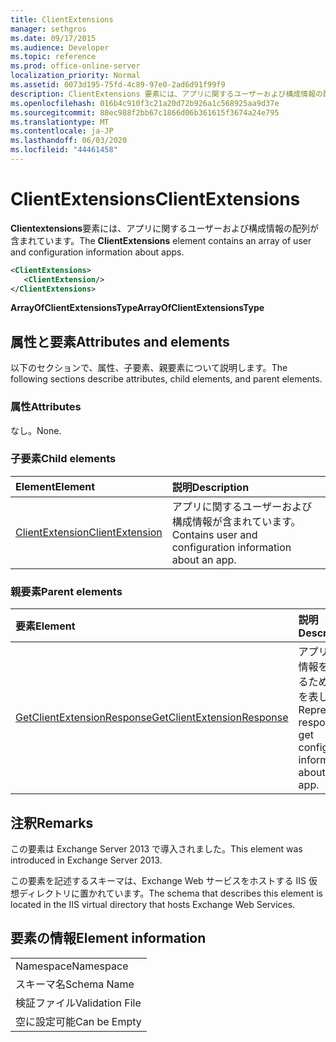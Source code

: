 ```yaml
---
title: ClientExtensions
manager: sethgros
ms.date: 09/17/2015
ms.audience: Developer
ms.topic: reference
ms.prod: office-online-server
localization_priority: Normal
ms.assetid: 0073d195-75fd-4c89-97e0-2ad6d91f99f9
description: ClientExtensions 要素には、アプリに関するユーザーおよび構成情報の配列が含まれています。
ms.openlocfilehash: 016b4c910f3c21a20d72b926a1c568925aa9d37e
ms.sourcegitcommit: 88ec988f2bb67c1866d06b361615f3674a24e795
ms.translationtype: MT
ms.contentlocale: ja-JP
ms.lasthandoff: 06/03/2020
ms.locfileid: "44461458"
---
```

# <a name="clientextensions"></a><span data-ttu-id="cd050-103">ClientExtensions</span><span class="sxs-lookup"><span data-stu-id="cd050-103">ClientExtensions</span></span>

<span data-ttu-id="cd050-104">**Clientextensions**要素には、アプリに関するユーザーおよび構成情報の配列が含まれています。</span><span class="sxs-lookup"><span data-stu-id="cd050-104">The **ClientExtensions** element contains an array of user and configuration information about apps.</span></span> 
  
```XML
<ClientExtensions>
   <ClientExtension/>
</ClientExtensions>
```

 <span data-ttu-id="cd050-105">**ArrayOfClientExtensionsType**</span><span class="sxs-lookup"><span data-stu-id="cd050-105">**ArrayOfClientExtensionsType**</span></span>
## <a name="attributes-and-elements"></a><span data-ttu-id="cd050-106">属性と要素</span><span class="sxs-lookup"><span data-stu-id="cd050-106">Attributes and elements</span></span>

<span data-ttu-id="cd050-107">以下のセクションで、属性、子要素、親要素について説明します。</span><span class="sxs-lookup"><span data-stu-id="cd050-107">The following sections describe attributes, child elements, and parent elements.</span></span>
  
### <a name="attributes"></a><span data-ttu-id="cd050-108">属性</span><span class="sxs-lookup"><span data-stu-id="cd050-108">Attributes</span></span>

<span data-ttu-id="cd050-109">なし。</span><span class="sxs-lookup"><span data-stu-id="cd050-109">None.</span></span>
  
### <a name="child-elements"></a><span data-ttu-id="cd050-110">子要素</span><span class="sxs-lookup"><span data-stu-id="cd050-110">Child elements</span></span>

|<span data-ttu-id="cd050-111">**Element**</span><span class="sxs-lookup"><span data-stu-id="cd050-111">**Element**</span></span>|<span data-ttu-id="cd050-112">**説明**</span><span class="sxs-lookup"><span data-stu-id="cd050-112">**Description**</span></span>|
|:-----|:-----|
|[<span data-ttu-id="cd050-113">ClientExtension</span><span class="sxs-lookup"><span data-stu-id="cd050-113">ClientExtension</span></span>](clientextension.md) <br/> |<span data-ttu-id="cd050-114">アプリに関するユーザーおよび構成情報が含まれています。</span><span class="sxs-lookup"><span data-stu-id="cd050-114">Contains user and configuration information about an app.</span></span>  <br/> |
   
### <a name="parent-elements"></a><span data-ttu-id="cd050-115">親要素</span><span class="sxs-lookup"><span data-stu-id="cd050-115">Parent elements</span></span>

|<span data-ttu-id="cd050-116">**要素**</span><span class="sxs-lookup"><span data-stu-id="cd050-116">**Element**</span></span>|<span data-ttu-id="cd050-117">**説明**</span><span class="sxs-lookup"><span data-stu-id="cd050-117">**Description**</span></span>|
|:-----|:-----|
|[<span data-ttu-id="cd050-118">GetClientExtensionResponse</span><span class="sxs-lookup"><span data-stu-id="cd050-118">GetClientExtensionResponse</span></span>](getclientextensionresponse.md) <br/> |<span data-ttu-id="cd050-119">アプリの構成情報を取得するための応答を表します。</span><span class="sxs-lookup"><span data-stu-id="cd050-119">Represents a response to get configuration information about an app.</span></span>  <br/> |
   
## <a name="remarks"></a><span data-ttu-id="cd050-120">注釈</span><span class="sxs-lookup"><span data-stu-id="cd050-120">Remarks</span></span>

<span data-ttu-id="cd050-121">この要素は Exchange Server 2013 で導入されました。</span><span class="sxs-lookup"><span data-stu-id="cd050-121">This element was introduced in Exchange Server 2013.</span></span>
  
<span data-ttu-id="cd050-122">この要素を記述するスキーマは、Exchange Web サービスをホストする IIS 仮想ディレクトリに置かれています。</span><span class="sxs-lookup"><span data-stu-id="cd050-122">The schema that describes this element is located in the IIS virtual directory that hosts Exchange Web Services.</span></span>
  
## <a name="element-information"></a><span data-ttu-id="cd050-123">要素の情報</span><span class="sxs-lookup"><span data-stu-id="cd050-123">Element information</span></span>

||
|:-----|
|<span data-ttu-id="cd050-124">Namespace</span><span class="sxs-lookup"><span data-stu-id="cd050-124">Namespace</span></span>  <br/> |
|<span data-ttu-id="cd050-125">スキーマ名</span><span class="sxs-lookup"><span data-stu-id="cd050-125">Schema Name</span></span>  <br/> |
|<span data-ttu-id="cd050-126">検証ファイル</span><span class="sxs-lookup"><span data-stu-id="cd050-126">Validation File</span></span>  <br/> |
|<span data-ttu-id="cd050-127">空に設定可能</span><span class="sxs-lookup"><span data-stu-id="cd050-127">Can be Empty</span></span>  <br/> |
   

